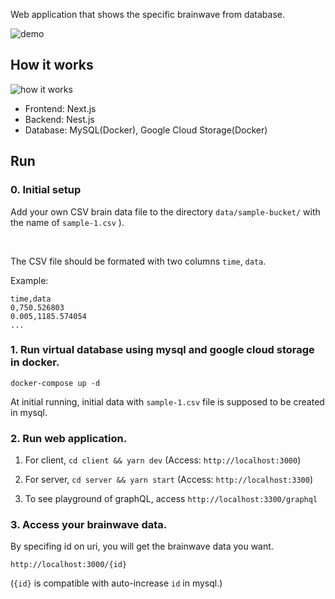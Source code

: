 Web application that shows the specific brainwave from database.

![demo](https://user-images.githubusercontent.com/46864179/126886018-f329c5dd-ec25-4dc9-a01f-4e9e9d1fbecf.gif)


## How it works
![how it works](https://user-images.githubusercontent.com/46864179/126886427-c19ec0ad-249d-4fb2-bbfc-af554e1103cb.jpg)

- Frontend: Next.js
- Backend: Nest.js
- Database: MySQL(Docker), Google Cloud Storage(Docker)

## Run

### 0. Initial setup

Add your own CSV brain data file to the directory `data/sample-bucket/` with the name of `sample-1.csv` ).

<br>

The CSV file should be formated with two columns `time`, `data`.

Example:
```
time,data
0,750.526803
0.005,1185.574054
...
```

### 1. Run virtual database using mysql and google cloud storage in docker.

`docker-compose up -d`

At initial running, initial data with `sample-1.csv` file is supposed to be created in mysql.


### 2. Run web application.

1. For client,
   `cd client && yarn dev` (Access: `http://localhost:3000`)

2. For server,
   `cd server && yarn start` (Access: `http://localhost:3300`)

3. To see playground of graphQL,
   access `http://localhost:3300/graphql`

### 3. Access your brainwave data.
By specifing id on uri, you will get the brainwave data you want.

`http://localhost:3000/{id}`

(`{id}` is compatible with auto-increase `id` in mysql.)
